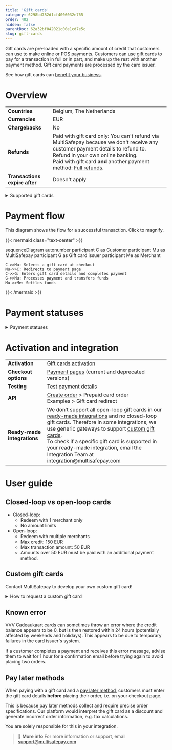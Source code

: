 ```yaml
---
title: 'Gift cards'
category: 6298bd782d1cf4006032e765
order: 402
hidden: false
parentDoc: 62a32bf042021c00e1cd7e5c
slug: gift-cards
---
```

Gift cards are pre-loaded with a specific amount of credit that customers can use to make online or POS payments. Customers can use gift cards to pay for a transaction in full or in part, and make up the rest with another payment method. Gift card payments are processed by the card issuer.

See how gift cards can [benefit your business](https://www.multisafepay.com/solutions/payment-methods/giftcards).

# Overview

|   |   |
|---|---|
| **Countries**  | Belgium, The Netherlands  | 
| **Currencies** | EUR  | 
| **Chargebacks** | No  | 
| **Refunds** | Paid with gift card only: You can't refund via MultiSafepay because we don't receive any customer payment details to refund to. Refund in your own online banking. <br> Paid with gift card **and** another payment method: [Full refunds](/refunds/).  |
| **Transactions expire after** | Doesn't apply |

<details id="supported-gift-cards">
<summary>Supported gift cards</summary>
<br>

| | |
|---|---|
| [Baby Cadeaubon](https://www.babycadeaubon.nl/) | [Kids' Cadeau](https://www.dekidscadeaukaart.nl/) |
| [Beauty Cadeau](https://www.beautycadeau.nl/) | [Klus Cadeau](https://www.kluscadeau.nl/) |
| [Wellness & Beauty](https://www.wellnessbeautycadeau.nl/) | [Nationale Bioscoopbon](https://www.bioscoopbon.nl/) |
| [Biercheque](https://biercheque.nl/) | [Nationale Entertainment Card](https://www.nationale-entertainmentcard.nl/) |
| [Bloemen Cadeaukaart](https://www.bloemen-cadeaukaart.nl/) | [Nationale Tuinbon](https://www.nationale-tuinbon.nl/) |
| [Boekenbon](https://bestel.boekenbon.nl/) | [Ohmygood Giftcard](https://ohmygood.nl/) |
| [Boeken Voordeel](https://www.boekenVoordeel.nl/) | [Speelgoedwinkel Cadeaukaart](https://www.speelgoedwinkel.nl/) |
| [Fashioncheque](https://www.fashioncheque.com/) | [Sport & Fit](https://www.sportenfitcadeau.nl/) |
| [Fashion Giftcard](https://www.fashion-giftcard.nl/) | [Sports Gift Card](https://www.sports-giftcard.com/) |
| [Gezondheidsbon](https://www.gezondheidsbon.nl/) | [VVV Cadeaukaart](https://www.vvvcadeaukaarten.nl/) |
| [Good4fun](https://www.good4fun.nl/) | [Wijn Cadeaukaart](https://www.wijn-cadeaukaart.nl/) |
| [Huis & Tuin Cadeau](https://www.huisentuincadeau.com/) | [YourGift](https://www.yourgift.nl/) |
<br>

**Note:** Webshop Giftcard no longer offers [open-loop gift cards](#closed-loop-vs-open-loop-cards). To exchange existing open-loop cards for closed-loop cards, see Webshop Giftcard – [Contact](https://www.webshopgiftcard.nl/contact).

</details>

# Payment flow

This diagram shows the flow for a successful transaction. Click to magnify.

{{< mermaid class="text-center" >}}

sequenceDiagram
    autonumber
    participant C as Customer
    participant Mu as MultiSafepay
    participant G as Gift card issuer
    participant Me as Merchant

    C->>Mu: Selects a gift card at checkout
    Mu->>C: Redirects to payment page
    C->>G: Enters gift card details and completes payment
    G->>Mu: Processes payment and transfers funds 
    Mu->>Me: Settles funds

{{< /mermaid >}} 

# Payment statuses  

<details id="payment-statuses">
<summary>Payment statuses</summary>
<br>

**Order status:** Changes as the customer's order with you progresses towards shipment (independent of payment)

**Transaction status:** Changes as the funds progress towards settlement in your account balance

For more information, see [Payment statuses](/payment-statuses/).

| Description | Order status | Transaction status |
|---|---|---|
| **Payments** | | |
| For partial payment with another method: <br> The customer has been redirected to their bank. | Initialized | Initialized |
| MultiSafepay has collected payment. | Completed | Completed |
| For partial payment with another method: <br> The customer didn't complete payment. | Expired | Expired |
|**Refunds**|||
| Refund initiated. | Initialized | Initialized |
| Refund complete. | Completed | Completed |

</details>

# Activation and integration

| | |
|---|---|
| **Activation** | [Gift cards activation](/payment-methods/#gift-cards) |
| **Checkout options** | [Payment pages](/payment-pages/) (current and deprecated versions) |
| **Testing** | [Test payment details](/testing/#prepaid-cards) |
| **API** | [Create order](https://docs-api.multisafepay.com/reference/createorder) > Prepaid card order <br> Examples > Gift card redirect |
| **Ready-made integrations** | We don’t support all open-loop gift cards in our [ready-made integrations](/integrations/ready-made/) and no closed-loop gift cards. Therefore in some integrations, we use generic gateways to support [custom gift cards](#custom-gift-cards). <br> To check if a specific gift card is supported in your ready-made integration, email the Integration Team at <integration@multisafepay.com>   |


# User guide

## Closed-loop vs open-loop cards

- Closed-loop: 
    - Redeem with 1 merchant only
    - No amount limits
- Open-loop: 
    - Redeem with multiple merchants 
    - Max credit: 150 EUR 
    - Max transaction amount: 50 EUR
    - Amounts over 50 EUR must be paid with an additional payment method.

## Custom gift cards

Contact MultiSafepay to develop your own custom gift card! 

<details id="how-to-request-custom-gift-cards">
<summary>How to request a custom gift card</summary>
<br>

1. Email a request to <sales@multisafepay.com> 
2. MultiSafepay:
    - Checks the payment method rules 
    - Assesses the feasibility of developing the card and estimates the timeframe 
3. Send us:
    - Whether you want a closed-loop or open-loop card
    - The card name 
    - A high-resolution visual mockup of the gift card, preferably in .png or .jpg format, showing the logo as **large** as possible
    - A test gift card with credit and a secure code
    - A startup fee of 200 EUR
4. We develop the card and activate it for your MultiSafepay account.
5. To integrate your card:
    - Using our API, see API reference – [Create order](https://docs-api.multisafepay.com/reference/createorder) > Prepaid card order.
    - In a ready-made integration, add your gateway ID.

For support, email <integration@multisafepay.com>

</details>

## Known error

VVV Cadeaukaart cards can sometimes throw an error where the credit balance appears to be 0, but is then restored within 24 hours (potentially affected by weekends and holidays). This appears to be due to temporary failures in the card issuer's system. 

If a customer completes a payment and receives this error message, advise them to wait for 1 hour for a confirmation email before trying again to avoid placing two orders.

## Pay later methods

When paying with a gift card and a [pay later method](/pay-later/), customers must enter the gift card details **before** placing their order, i.e. on your checkout page. 

This is because pay later methods collect and require precise order specifications. Our platform would interpret the gift card as a discount and generate incorrect order information, e.g. tax calculations.

You are solely responsible for this in your integration.
<br>

> 📘 **More info**
> For more information or support, email <support@multisafepay.com>
